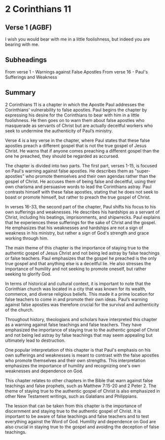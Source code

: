 # 2 Corinthians 11

## Verse 1 (AGBF)

I wish you would bear with me in a little foolishness, but indeed you are bearing with me.

## Subheadings

From verse 1 - Warnings against False Apostles
From verse 16 - Paul's Sufferings and Weakness

## Summary

2 Corinthians 11 is a chapter in which the Apostle Paul addresses the Corinthians' vulnerability to false apostles. Paul begins the chapter by expressing his desire for the Corinthians to bear with him in a little foolishness. He then goes on to warn them about false apostles who masquerade as servants of Christ but are actually deceitful workers who seek to undermine the authenticity of Paul’s ministry.

Verse 4 is a key verse in the chapter, where Paul states that these false apostles preach a different gospel that is not the true gospel of Jesus Christ. He warns that if anyone comes preaching a different gospel than the one he preached, they should be regarded as accursed.

The chapter is divided into two parts. The first part, verses 1-15, is focused on Paul's warning against false apostles. He describes them as "super-apostles" who promote themselves and their own agendas rather than the gospel of Christ. He accuses them of being false and deceitful, using their own charisma and persuasive words to lead the Corinthians astray. Paul contrasts himself with these false apostles, stating that he does not seek to boast or promote himself, but rather to preach the true gospel of Christ.

In verses 16-33, the second part of the chapter, Paul shifts his focus to his own sufferings and weaknesses. He describes his hardships as a servant of Christ, including his beatings, imprisonments, and shipwrecks. Paul explains that he experiences these sufferings for the sake of Christ and the gospel. He emphasizes that his weaknesses and hardships are not a sign of weakness in his ministry, but rather a sign of God's strength and grace working through him.

The main theme of this chapter is the importance of staying true to the authentic gospel of Jesus Christ and not being led astray by false teachings or false teachers. Paul emphasizes that the gospel he preached is the only true gospel and that anything else is a deceitful lie. He also stresses the importance of humility and not seeking to promote oneself, but rather seeking to glorify God.

In terms of historical and cultural context, it is important to note that the Corinthian church was located in a city that was known for its wealth, commerce, and diverse religious beliefs. This made it a prime location for false teachers to come in and promote their own ideas. Paul’s warning against false apostles was therefore crucial for the survival and authenticity of the church.

Throughout history, theologians and scholars have interpreted this chapter as a warning against false teachings and false teachers. They have emphasized the importance of staying true to the authentic gospel of Christ and not being led astray by false teachings that may seem appealing but ultimately lead to destruction.

One popular interpretation of this chapter is that Paul's emphasis on his own sufferings and weaknesses is meant to contrast with the false apostles who promote themselves and their own strengths. This interpretation emphasizes the importance of humility and recognizing one's own weaknesses and dependence on God.

This chapter relates to other chapters in the Bible that warn against false teachings and false prophets, such as Matthew 7:15-20 and 2 Peter 2. The theme of staying true to the authentic gospel of Christ is also emphasized in other New Testament writings, such as Galatians and Philippians.

The lesson that can be taken from this chapter is the importance of discernment and staying true to the authentic gospel of Christ. It is important to be aware of false teachings and false teachers and to test everything against the Word of God. Humility and dependence on God are also crucial in staying true to the gospel and avoiding the deception of false teachings.